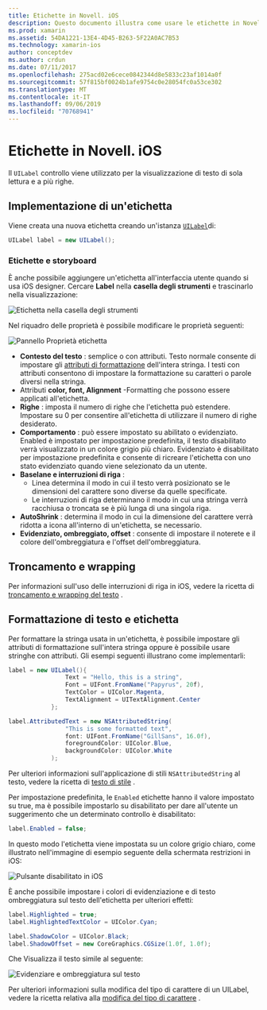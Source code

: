 ```yaml
---
title: Etichette in Novell. iOS
description: Questo documento illustra come usare le etichette in Novell. iOS. Viene descritto come creare etichette a livello di codice e con iOS designer.
ms.prod: xamarin
ms.assetid: 54DA1221-13E4-4D45-B263-5F22A0AC7B53
ms.technology: xamarin-ios
author: conceptdev
ms.author: crdun
ms.date: 07/11/2017
ms.openlocfilehash: 275acd02e6cece0842344d8e5833c23af1014a0f
ms.sourcegitcommit: 57f815bf0024b1afe9754c0e28054fc0a53ce302
ms.translationtype: MT
ms.contentlocale: it-IT
ms.lasthandoff: 09/06/2019
ms.locfileid: "70768941"
---
```

# <a name="labels-in-xamarinios"></a>Etichette in Novell. iOS

Il `UILabel` controllo viene utilizzato per la visualizzazione di testo di sola lettura e a più righe.

## <a name="implementing-a-label"></a>Implementazione di un'etichetta

Viene creata una nuova etichetta creando un'istanza [`UILabel`](xref:UIKit.UILabel)di:

```csharp
UILabel label = new UILabel();
```

### <a name="labels-and-storyboards"></a>Etichette e storyboard

È anche possibile aggiungere un'etichetta all'interfaccia utente quando si usa iOS designer. Cercare **Label** nella **casella degli strumenti** e trascinarlo nella visualizzazione:

![Etichetta nella casella degli strumenti](labels-images/image3.png)

Nel riquadro delle proprietà è possibile modificare le proprietà seguenti:

![Pannello Proprietà etichetta](labels-images/image2.png)

- **Contesto del testo** : semplice o con attributi. Testo normale consente di impostare gli [attributi di formattazione](#Formatting_Text_and_Label) dell'intera stringa. I testi con attributi consentono di impostare la formattazione su caratteri o parole diversi nella stringa.
- Attributi **color, font, Alignment** -Formatting che possono essere applicati all'etichetta.
- **Righe** : imposta il numero di righe che l'etichetta può estendere. Impostare su 0 per consentire all'etichetta di utilizzare il numero di righe desiderato.
- **Comportamento** : può essere impostato su abilitato o evidenziato. Enabled è impostato per impostazione predefinita, il testo disabilitato verrà visualizzato in un colore grigio più chiaro. Evidenziato è disabilitato per impostazione predefinita e consente di ricreare l'etichetta con uno stato evidenziato quando viene selezionato da un utente.
- **Baselane e interruzioni di riga** :
  - Linea determina il modo in cui il testo verrà posizionato se le dimensioni del carattere sono diverse da quelle specificate.
  - Le interruzioni di riga determinano il modo in cui una stringa verrà racchiusa o troncata se è più lunga di una singola riga.
- **AutoShrink** : determina il modo in cui la dimensione del carattere verrà ridotta a icona all'interno di un'etichetta, se necessario.
- **Evidenziato, ombreggiato, offset** : consente di impostare il noterete e il colore dell'ombreggiatura e l'offset dell'ombreggiatura.

## <a name="truncating-and-wrapping"></a>Troncamento e wrapping

Per informazioni sull'uso delle interruzioni di riga in iOS, vedere la ricetta di [troncamento e wrapping del testo](https://github.com/xamarin/recipes/tree/master/Recipes/ios/standard_controls/labels/uilabel-truncate-wrap-text) .

<a name="Formatting_Text_and_Label"/>

## <a name="formatting-text-and-label"></a>Formattazione di testo e etichetta

Per formattare la stringa usata in un'etichetta, è possibile impostare gli attributi di formattazione sull'intera stringa oppure è possibile usare stringhe con attributi. Gli esempi seguenti illustrano come implementarli:

```csharp
label = new UILabel(){
                Text = "Hello, this is a string",
                Font = UIFont.FromName("Papyrus", 20f),
                TextColor = UIColor.Magenta,
                TextAlignment = UITextAlignment.Center
            };
```

```csharp
label.AttributedText = new NSAttributedString(
                "This is some formatted text",
                font: UIFont.FromName("GillSans", 16.0f),
                foregroundColor: UIColor.Blue,
                backgroundColor: UIColor.White
            );
```

Per ulteriori informazioni sull'applicazione di stili `NSAttributedString` al testo, vedere la ricetta di [testo di stile](https://github.com/xamarin/recipes/tree/master/Recipes/ios/standard_controls/text_field/style_text) .

Per impostazione predefinita, le `Enabled` etichette hanno il valore impostato su true, ma è possibile impostarlo su disabilitato per dare all'utente un suggerimento che un determinato controllo è disabilitato:

```csharp
label.Enabled = false;
```

In questo modo l'etichetta viene impostata su un colore grigio chiaro, come illustrato nell'immagine di esempio seguente della schermata restrizioni in iOS:

![Pulsante disabilitato in iOS](labels-images/image1.png)

È anche possibile impostare i colori di evidenziazione e di testo ombreggiatura sul testo dell'etichetta per ulteriori effetti:

```csharp
label.Highlighted = true;
label.HighlightedTextColor = UIColor.Cyan;

label.ShadowColor = UIColor.Black;
label.ShadowOffset = new CoreGraphics.CGSize(1.0f, 1.0f);
```

Che Visualizza il testo simile al seguente:

![Evidenziare e ombreggiatura sul testo](labels-images/image4.png)

Per ulteriori informazioni sulla modifica del tipo di carattere di un UILabel, vedere la ricetta relativa alla [modifica del tipo di carattere](https://github.com/xamarin/recipes/tree/master/Recipes/ios/standard_controls/labels/change_the_font) .
